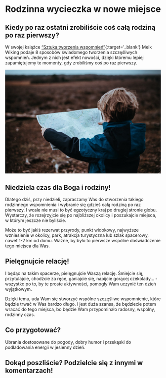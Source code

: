 # Rodzinna wycieczka w nowe miejsce

## Kiedy po raz ostatni zrobiliście coś całą rodziną po raz pierwszy?

W swojej książce [“Sztuka tworzenia wspomnień”](https://www.ojcowskastronamocy.pl/069){:target='_blank'} Meik Wiking podaje 8 sposobów świadomego tworzenia szczęśliwych wspomnień. Jednym z nich jest efekt nowości, dzięki któremu lepiej zapamiętujemy te momenty, gdy zrobiliśmy coś po raz pierwszy.

![Wycieczka](/img/2021-12-05.jpg)

## Niedziela czas dla Boga i rodziny!

Dlatego dziś, przy niedzieli, zapraszamy Was do stworzenia takiego rodzinnego wspomnienia i wybranie się gdzieś całą rodziną po raz pierwszy. I wcale nie musi to być egzotyczny kraj po drugiej stronie globu. Wystarczy, że rozejrzyjcie się po najbliższej okolicy i poszukajcie miejsca, w którym jeszcze nie byliście.

Może to być jakiś rezerwat przyrody, punkt widokowy, najwyższe wzniesienie w okolicy, park, atrakcja turystyczna lub szlak spacerowy, nawet 1-2 km od domu. Ważne, by było to pierwsze wspólne doświadczenie tego miejsca dla Was.

## Pielęgnujcie relację!

I będąc na takim spacerze, pielęgnujcie Waszą relację. Śmiejcie się, przytulajcie, chodźcie za ręce, ganiajcie się, napijcie gorącej czekolady... - wszystko po to, by te proste aktywności, pomogły Wam uczynić ten dzień wyjątkowym.

Dzięki temu, uda Wam się stworzyć wspólne szczęśliwe wspomnienie, które będzie trwać w Was bardzo długo. I jest duża szansa, że będziecie potem wracać do tego miejsca, bo będzie Wam przypominało radosny, wspólny, rodzinny czas.

## Co przygotować?

Ubrania dostosowane do pogody, dobry humor i przekąski do podładowania energii w jesienny dzień.

## Dokąd poszliście? Podzielcie się z innymi w komentarzach!
